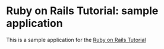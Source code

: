 # Ruby on Rails Tutorial: sample application

This is a sample application for the [Ruby on Rails Tutorial](http://railstutorial.org/)